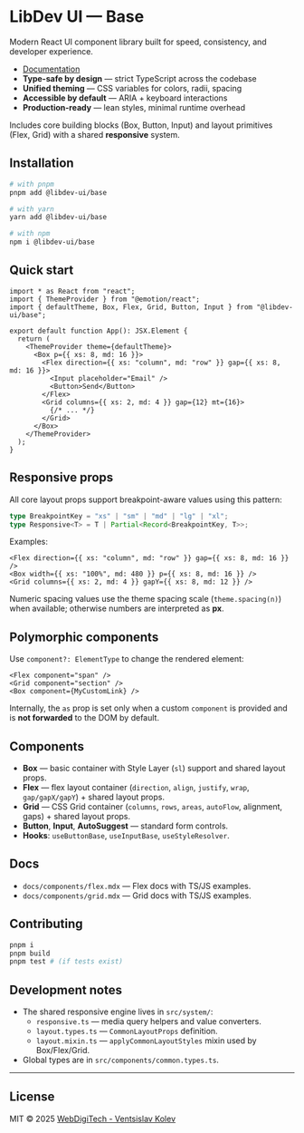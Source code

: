 # LibDev UI — Base

Modern React UI component library built for speed, consistency, and developer experience.

- [Documentation](https://libdev.net)
- **Type-safe by design** — strict TypeScript across the codebase
- **Unified theming** — CSS variables for colors, radii, spacing
- **Accessible by default** — ARIA + keyboard interactions
- **Production-ready** — lean styles, minimal runtime overhead

Includes core building blocks (Box, Button, Input) and layout primitives (Flex, Grid) with a shared **responsive** system.

## Installation

```bash
# with pnpm
pnpm add @libdev-ui/base 

# with yarn
yarn add @libdev-ui/base 

# with npm
npm i @libdev-ui/base 
```

## Quick start

```tsx
import * as React from "react";
import { ThemeProvider } from "@emotion/react";
import { defaultTheme, Box, Flex, Grid, Button, Input } from "@libdev-ui/base";

export default function App(): JSX.Element {
  return (
    <ThemeProvider theme={defaultTheme}>
      <Box p={{ xs: 8, md: 16 }}>
        <Flex direction={{ xs: "column", md: "row" }} gap={{ xs: 8, md: 16 }}>
          <Input placeholder="Email" />
          <Button>Send</Button>
        </Flex>
        <Grid columns={{ xs: 2, md: 4 }} gap={12} mt={16}>
          {/* ... */}
        </Grid>
      </Box>
    </ThemeProvider>
  );
}
```

## Responsive props

All core layout props support breakpoint-aware values using this pattern:

```ts
type BreakpointKey = "xs" | "sm" | "md" | "lg" | "xl";
type Responsive<T> = T | Partial<Record<BreakpointKey, T>>;
```

Examples:

```tsx
<Flex direction={{ xs: "column", md: "row" }} gap={{ xs: 8, md: 16 }} />
<Box width={{ xs: "100%", md: 480 }} p={{ xs: 8, md: 16 }} />
<Grid columns={{ xs: 2, md: 4 }} gapY={{ xs: 8, md: 12 }} />
```

Numeric spacing values use the theme spacing scale (`theme.spacing(n)`) when available; otherwise numbers are interpreted as **px**.

## Polymorphic components

Use `component?: ElementType` to change the rendered element:

```tsx
<Flex component="span" />
<Grid component="section" />
<Box component={MyCustomLink} />
```

Internally, the `as` prop is set only when a custom `component` is provided and is **not forwarded** to the DOM by default.

## Components

- **Box** — basic container with Style Layer (`sl`) support and shared layout props.
- **Flex** — flex layout container (`direction`, `align`, `justify`, `wrap`, `gap/gapX/gapY`) + shared layout props.
- **Grid** — CSS Grid container (`columns`, `rows`, `areas`, `autoFlow`, alignment, gaps) + shared layout props.
- **Button**, **Input**, **AutoSuggest** — standard form controls.
- **Hooks**: `useButtonBase`, `useInputBase`, `useStyleResolver`.

## Docs

- `docs/components/flex.mdx` — Flex docs with TS/JS examples.
- `docs/components/grid.mdx` — Grid docs with TS/JS examples.

## Contributing

```bash
pnpm i
pnpm build
pnpm test # (if tests exist)
```

## Development notes

- The shared responsive engine lives in `src/system/`:
  - `responsive.ts` — media query helpers and value converters.
  - `layout.types.ts` — `CommonLayoutProps` definition.
  - `layout.mixin.ts` — `applyCommonLayoutStyles` mixin used by Box/Flex/Grid.
- Global types are in `src/components/common.types.ts`.

---

## License

MIT © 2025 [WebDigiTech - Ventsislav Kolev](https://webdigitech.de)
